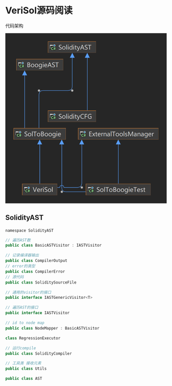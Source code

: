 # VeriSol源码阅读

代码架构

<img src="pic\VeriSol.png" alt="VeriSol" style="zoom:67%;" />

## SolidityAST

`namespace SolidityAST`

```cs
// 遍历AST数
public class BasicASTVisitor : IASTVisitor
```



```cs
// 记录编译器输出
public class CompilerOutput
// error的类型   
public class CompilerError
// 源代码
public class SoliditySourceFile
```



```cs
// 通用的visitor的接口
public interface IASTGenericVisitor<T>
```



```cs
// 遍历AST的接口
public interface IASTVisitor
```



```cs
// id to node map
public class NodeMapper : BasicASTVisitor
```



```cs
class RegressionExecutor
```



```cs
// 运行compile
public class SolidityCompiler
```



```cs
// 工具类 接收元素
public class Utils
```



```cs
public class AST
```


